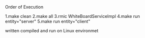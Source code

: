 Order of Execution

1.make clean 
2.make all 
3.rmic WhiteBoardServiceImpl
4.make run entity="server"
5.make run entity="client"

written compiled and run on Linux environmet
